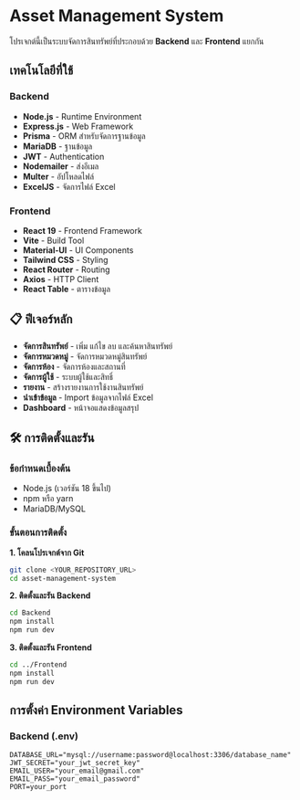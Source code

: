 # Asset Management System

โปรเจกต์นี้เป็นระบบจัดการสินทรัพย์ที่ประกอบด้วย **Backend** และ **Frontend** แยกกัน

## เทคโนโลยีที่ใช้

### Backend
- **Node.js** - Runtime Environment
- **Express.js** - Web Framework
- **Prisma** - ORM สำหรับจัดการฐานข้อมูล
- **MariaDB** - ฐานข้อมูล
- **JWT** - Authentication
- **Nodemailer** - ส่งอีเมล
- **Multer** - อัปโหลดไฟล์
- **ExcelJS** - จัดการไฟล์ Excel

### Frontend
- **React 19** - Frontend Framework
- **Vite** - Build Tool
- **Material-UI** - UI Components
- **Tailwind CSS** - Styling
- **React Router** - Routing
- **Axios** - HTTP Client
- **React Table** - ตารางข้อมูล

## 📋 ฟีเจอร์หลัก

- **จัดการสินทรัพย์** - เพิ่ม แก้ไข ลบ และค้นหาสินทรัพย์
- **จัดการหมวดหมู่** - จัดการหมวดหมู่สินทรัพย์
- **จัดการห้อง** - จัดการห้องและสถานที่
- **จัดการผู้ใช้** - ระบบผู้ใช้และสิทธิ์
- **รายงาน** - สร้างรายงานการใช้งานสินทรัพย์
- **นำเข้าข้อมูล** - Import ข้อมูลจากไฟล์ Excel
- **Dashboard** - หน้าจอแสดงข้อมูลสรุป

## 🛠️ การติดตั้งและรัน

### ข้อกำหนดเบื้องต้น
- Node.js (เวอร์ชัน 18 ขึ้นไป)
- npm หรือ yarn
- MariaDB/MySQL

### ขั้นตอนการติดตั้ง

**1. โคลนโปรเจกต์จาก Git**
```bash
git clone <YOUR_REPOSITORY_URL>
cd asset-management-system
```

**2. ติดตั้งและรัน Backend**
```bash
cd Backend
npm install
npm run dev
```

**3. ติดตั้งและรัน Frontend**
```bash
cd ../Frontend
npm install
npm run dev
```

## การตั้งค่า Environment Variables

### Backend (.env)
```env
DATABASE_URL="mysql://username:password@localhost:3306/database_name"
JWT_SECRET="your_jwt_secret_key"
EMAIL_USER="your_email@gmail.com"
EMAIL_PASS="your_email_password"
PORT=your_port
```
